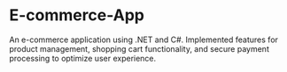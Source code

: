 # E-commerce-App
 An e-commerce application using .NET and C#. Implemented features for product management, shopping cart functionality, and secure payment processing to optimize user experience.
